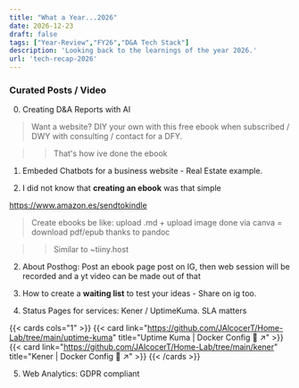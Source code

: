 ```yaml
---
title: "What a Year...2026"
date: 2026-12-23
draft: false
tags: ["Year-Review","FY26","D&A Tech Stack"]
description: 'Looking back to the learnings of the year 2026.'
url: 'tech-recap-2026'
---
```




### Curated Posts / Video

0. Creating D&A Reports with AI

> Want a website? DIY your own with this free ebook when subscribed / DWY with consulting / contact for a DFY.

> > That's how ive done the ebook

1. Embeded Chatbots for a business website - Real Estate example.

2. I did not know that **creating an ebook** was that simple

https://www.amazon.es/sendtokindle

> Create ebooks be like: upload .md + upload image done via canva = download pdf/epub thanks to pandoc

> > Similar to ~tiiny.host

2. About Posthog: Post an ebook page post on IG, then web session will be recorded and a yt video can be made out of that


3. How to create a **waiting list** to test your ideas - Share on ig too.

4. Status Pages for services: Kener / UptimeKuma. SLA matters

{{< cards cols="1" >}}
  {{< card link="https://github.com/JAlcocerT/Home-Lab/tree/main/uptime-kuma" title="Uptime Kuma | Docker Config 🐋 ↗" >}}
  {{< card link="https://github.com/JAlcocerT/Home-Lab/tree/main/kener" title="Kener | Docker Config 🐋 ↗" >}}
{{< /cards >}}

5. Web Analytics: GDPR compliant